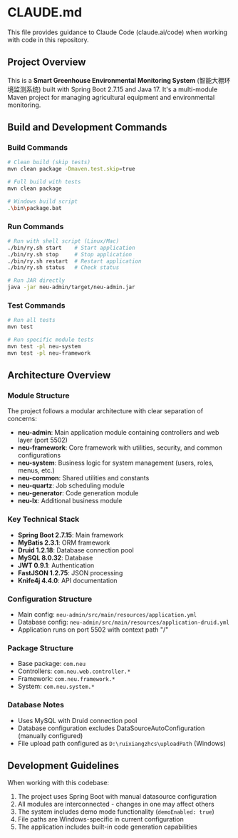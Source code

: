 # CLAUDE.md

This file provides guidance to Claude Code (claude.ai/code) when working with code in this repository.

## Project Overview

This is a **Smart Greenhouse Environmental Monitoring System** (智能大棚环境监测系统) built with Spring Boot 2.7.15 and Java 17. It's a multi-module Maven project for managing agricultural equipment and environmental monitoring.

## Build and Development Commands

### Build Commands
```bash
# Clean build (skip tests)
mvn clean package -Dmaven.test.skip=true

# Full build with tests
mvn clean package

# Windows build script
.\bin\package.bat
```

### Run Commands
```bash
# Run with shell script (Linux/Mac)
./bin/ry.sh start    # Start application
./bin/ry.sh stop     # Stop application
./bin/ry.sh restart  # Restart application
./bin/ry.sh status   # Check status

# Run JAR directly
java -jar neu-admin/target/neu-admin.jar
```

### Test Commands
```bash
# Run all tests
mvn test

# Run specific module tests
mvn test -pl neu-system
mvn test -pl neu-framework
```

## Architecture Overview

### Module Structure
The project follows a modular architecture with clear separation of concerns:

- **neu-admin**: Main application module containing controllers and web layer (port 5502)
- **neu-framework**: Core framework with utilities, security, and common configurations
- **neu-system**: Business logic for system management (users, roles, menus, etc.)
- **neu-common**: Shared utilities and constants
- **neu-quartz**: Job scheduling module
- **neu-generator**: Code generation module
- **neu-lx**: Additional business module

### Key Technical Stack
- **Spring Boot 2.7.15**: Main framework
- **MyBatis 2.3.1**: ORM framework
- **Druid 1.2.18**: Database connection pool
- **MySQL 8.0.32**: Database
- **JWT 0.9.1**: Authentication
- **FastJSON 1.2.75**: JSON processing
- **Knife4j 4.4.0**: API documentation

### Configuration Structure
- Main config: `neu-admin/src/main/resources/application.yml`
- Database config: `neu-admin/src/main/resources/application-druid.yml`
- Application runs on port 5502 with context path "/"

### Package Structure
- Base package: `com.neu`
- Controllers: `com.neu.web.controller.*`
- Framework: `com.neu.framework.*`
- System: `com.neu.system.*`

### Database Notes
- Uses MySQL with Druid connection pool
- Database configuration excludes DataSourceAutoConfiguration (manually configured)
- File upload path configured as `D:\ruixiangzhcs\uploadPath` (Windows)

## Development Guidelines

When working with this codebase:
1. The project uses Spring Boot with manual datasource configuration
2. All modules are interconnected - changes in one may affect others
3. The system includes demo mode functionality (`demoEnabled: true`)
4. File paths are Windows-specific in current configuration
5. The application includes built-in code generation capabilities